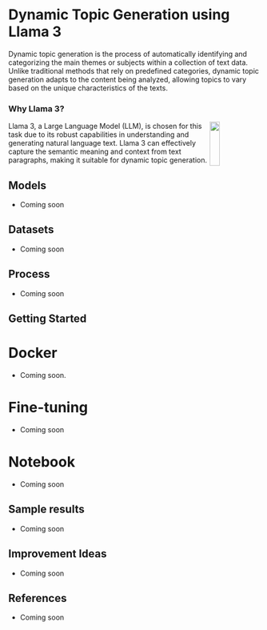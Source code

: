 # Dynamic Topic Generation using Llama 3
Dynamic topic generation is the process of automatically identifying and categorizing the main themes or subjects within a collection of text data. Unlike traditional methods that rely on predefined categories, dynamic topic generation adapts to the content being analyzed, allowing topics to vary based on the unique characteristics of the texts.

### Why Llama 3?
<img src="https://github.com/meghanaraobn/SUMM-AI-TASK/assets/76180138/675b0481-ae76-48bf-8936-6e99c253356c" width="20%" height="15%" align="right" />
Llama 3, a Large Language Model (LLM), is chosen for this task due to its robust capabilities in understanding and generating natural language text. Llama 3 can effectively capture the semantic meaning and context from text paragraphs, making it suitable for dynamic topic generation.


## Models
- Coming soon

## Datasets
- Coming soon

## Process
- Coming soon

## Getting Started

# Docker
- Coming soon.    

# Fine-tuning
 - Coming soon

# Notebook
- Coming soon

## Sample results  
- Coming soon

## Improvement Ideas
- Coming soon
  
## References
- Coming soon
 

